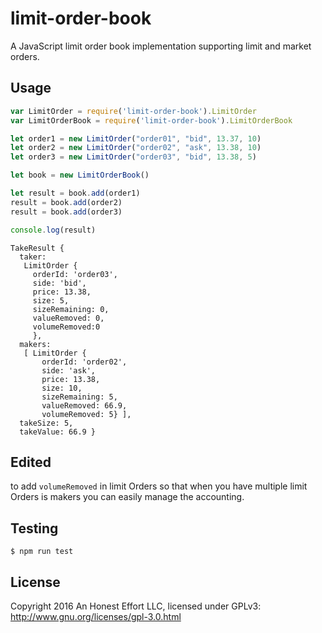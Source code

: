 # limit-order-book
A JavaScript limit order book implementation supporting limit and market orders.

## Usage
```javascript
var LimitOrder = require('limit-order-book').LimitOrder
var LimitOrderBook = require('limit-order-book').LimitOrderBook

let order1 = new LimitOrder("order01", "bid", 13.37, 10)
let order2 = new LimitOrder("order02", "ask", 13.38, 10)
let order3 = new LimitOrder("order03", "bid", 13.38, 5)

let book = new LimitOrderBook()

let result = book.add(order1)
result = book.add(order2)
result = book.add(order3)

console.log(result)
```
```
TakeResult {
  taker:
   LimitOrder {
     orderId: 'order03',
     side: 'bid',
     price: 13.38,
     size: 5,
     sizeRemaining: 0,
     valueRemoved: 0,
     volumeRemoved:0
     },
  makers:
   [ LimitOrder {
       orderId: 'order02',
       side: 'ask',
       price: 13.38,
       size: 10,
       sizeRemaining: 5,
       valueRemoved: 66.9,
       volumeRemoved: 5} ],
  takeSize: 5,
  takeValue: 66.9 }
```

## Edited
to add `volumeRemoved` in limit Orders so that when you have multiple limit Orders is makers you can easily manage the accounting.

## Testing
```
$ npm run test
```

## License
Copyright 2016 An Honest Effort LLC, licensed under GPLv3: http://www.gnu.org/licenses/gpl-3.0.html
